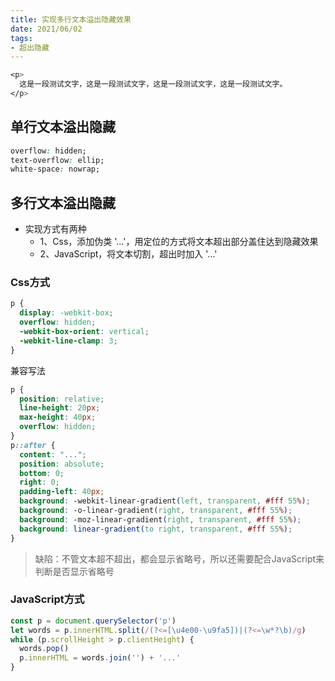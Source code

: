 ```yaml
---
title: 实现多行文本溢出隐藏效果
date: 2021/06/02
tags:
- 超出隐藏
---
```


```css
<p>
  这是一段测试文字，这是一段测试文字，这是一段测试文字，这是一段测试文字。
</p>
```
## 单行文本溢出隐藏
```css
overflow: hidden;
text-overflow: ellip;
white-space: nowrap;
```
## 多行文本溢出隐藏
- 实现方式有两种
   - 1、Css，添加伪类 '...'，用定位的方式将文本超出部分盖住达到隐藏效果
   - 2、JavaScript，将文本切割，超出时加入 '...'
### Css方式
```css
p {
  display: -webkit-box;
  overflow: hidden;
  -webkit-box-orient: vertical;
  -webkit-line-clamp: 3; 
}
```
兼容写法  
```css
p {
  position: relative;
  line-height: 20px;
  max-height: 40px;
  overflow: hidden;
}
p::after {
  content: "...";
  position: absolute;
  bottom: 0;
  right: 0;
  padding-left: 40px;
  background: -webkit-linear-gradient(left, transparent, #fff 55%);
  background: -o-linear-gradient(right, transparent, #fff 55%);
  background: -moz-linear-gradient(right, transparent, #fff 55%);
  background: linear-gradient(to right, transparent, #fff 55%);
}
```
> 缺陷：不管文本超不超出，都会显示省略号，所以还需要配合JavaScript来判断是否显示省略号  

### JavaScript方式
```js
const p = document.querySelector('p')
let words = p.innerHTML.split(/(?<=[\u4e00-\u9fa5])|(?<=\w*?\b)/g)
while (p.scrollHeight > p.clientHeight) {
  words.pop()
  p.innerHTML = words.join('') + '...'
}
```